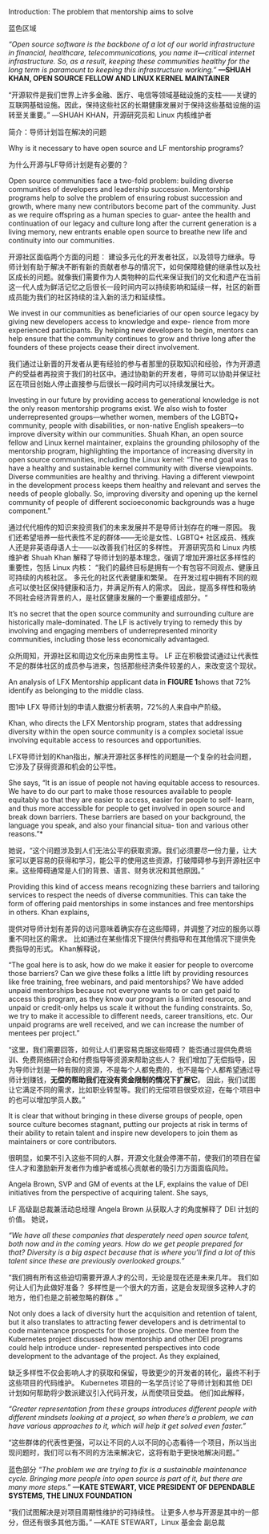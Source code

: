 Introduction: The problem that mentorship aims to solve

蓝色区域

*“Open source software is the backbone of a lot of our world infrastructure in financial, healthcare, telecommunications, you name it—critical*
*internet infrastructure. So, as a result, keeping these communities healthy for the long term is paramount to keeping this infrastructure working.”*
**—SHUAH KHAN, OPEN SOURCE FELLOW AND LINUX KERNEL MAINTAINER**

“开源软件是我们世界上许多金融、医疗、电信等领域基础设施的支柱——关键的互联网基础设施。因此，保持这些社区的长期健康发展对于保持这些基础设施的运转至关重要。”
—SHUAH KHAN，开源研究员和 Linux 内核维护者

简介：导师计划旨在解决的问题

Why is it necessary to have open source and LF mentorship programs? 

为什么开源与LF导师计划是有必要的？

Open source communities face a two-fold problem: building diverse communities of developers and leadership succession. Mentorship programs help to solve the problem of ensuring robust succession and growth, where many new contributors become part of the community. Just as we require offspring as a human species to guar- antee the health and continuation of our legacy and culture long after the current generation is a living memory, new entrants enable open source to breathe new life and continuity into our communities. 

开源社区面临两个方面的问题：
建设多元化的开发者社区，以及领导力继承。导师计划有助于解决不断有新的贡献者参与的情况下，如何保障稳健的继承性以及社区成长的问题。就像我们需要作为人类物种的后代来保证我们的文化和遗产在当前这一代人成为鲜活记忆之后很长一段时间内可以持续影响和延续一样，社区的新晋成员能为我们的社区持续的注入新的活力和延续性。

We invest in our communities as beneficiaries of our open source legacy by giving new developers access to knowledge and expe- rience from more experienced participants. By helping new developers to begin, mentors can help ensure that the community continues to grow and thrive long after the founders of these projects cease their direct involvement. 

我们通过让新晋的开发者从更有经验的参与者那里的获取知识和经验，作为开源遗产的受益者再投资于我们的社区中。通过协助新的开发者，导师可以协助并保证社区在项目创始人停止直接参与后很长一段时间内可以持续发展壮大。

Investing in our future by providing access to generational knowledge is not the only reason mentorship programs exist. We also wish to foster underrepresented groups—whether women, members of the LGBTQ+ community, people with disabilities, or non-native English speakers—to improve diversity within our communities. Shuah Khan, an open source fellow and Linux kernel maintainer, explains the grounding philosophy of the mentorship program, highlighting the importance of increasing diversity in open source communities, including the Linux kernel: 
“The end goal was to have a healthy and sustainable kernel community with diverse viewpoints. Diverse communities are healthy and thriving. Having a different viewpoint in the development process keeps them healthy and relevant and serves the needs of people globally. So, improving diversity and opening up the kernel community of people of different socioeconomic backgrounds was a huge component.”

通过代代相传的知识来投资我们的未来发展并不是导师计划存在的唯一原因。 我们还希望培养一些代表性不足的群体——无论是女性、LGBTQ+ 社区成员、残疾人还是非英语母语人士——以改善我们社区的多样性。 开源研究员和 Linux 内核维护者 Shuah Khan 解释了导师计划的基本理念，强调了增加开源社区多样性的重要性，包括 Linux 内核：
         “我们的最终目标是拥有一个有包容不同观点、健康且可持续的内核社区。 多元化的社区代表健康和繁荣。 在开发过程中拥有不同的观点可以使社区保持健康和活力，并满足所有人的需求。 因此，提高多样性和吸纳不同社会经济背景的人，是社区健康发展的一个重要组成部分。“

It’s no secret that the open source community and surrounding culture are historically male-dominated. The LF is actively trying to remedy this by involving and engaging members of underrepresented minority communities, including those less economically advantaged. 

众所周知，开源社区和周边文化历来由男性主导。 LF 正在积极尝试通过让代表性不足的群体社区的成员参与进来，包括那些经济条件较差的人，来改变这个现状。


An analysis of LFX Mentorship applicant data in **FIGURE 1**shows that 72% identify as belonging to the middle class. 

图1中 LFX 导师计划的申请人数据分析表明，72%的人来自中产阶级。

Khan, who directs the LFX Mentorship program, states that addressing diversity within the open source community is a complex societal issue involving equitable access to resources and opportunities. 

LFX导师计划的Khan指出，解决开源社区多样性的问题是一个复杂的社会问题，它涉及了获得资源和机会的公平性。


She says, “It is an issue of people not having equitable access to resources. We have to do our part to make those resources available to people equitably so that they are easier to access, easier for people to self- learn, and thus more accessible for people to get involved in open source and break down barriers. These barriers are based on your background, the language you speak, and also your financial situa- tion and various other reasons.”*

她说，“这个问题涉及到人们无法公平的获取资源。我们必须要尽一份力量，让大家可以更容易的获得和学习，能公平的使用这些资源，打破障碍参与到开源社区中来。这些障碍通常是人们的背景、语言、财务状况和其他原因。”

Providing this kind of access means recognizing these barriers and tailoring services to respect the needs of diverse communities. This can take the form of offering paid mentorships in some instances and free mentorships in others. Khan explains,

提供对导师计划有差异的访问意味着确实存在这些障碍，并调整了对应的服务以尊重不同社区的需求。 比如通过在某些情况下提供付费指导和在其他情况下提供免费指导的形式。 Khan解释说，

“The goal here is to ask, how do we make it easier for people to overcome those barriers? Can we give these folks a little lift by providing resources like free training, free webinars, and paid mentorships? We have added unpaid mentorships because not everyone wants to or can get paid to access this program, as they know our program is a limited resource, and unpaid or credit-only helps us scale it without the funding constraints. So, we try to make it accessible to different needs, career transitions, etc. Our unpaid programs are well received, and we can increase the number of mentees per project.”

“这里，我们需要回答，如何让人们更容易克服这些障碍？ 能否通过提供免费培训、免费网络研讨会和付费指导等资源来帮助这些人？ 我们增加了无偿指导，因为导师计划是一种有限的资源，不是每个人都免费的，也不是每个人都希望通过导师计划赚钱，**无偿的帮助我们在没有资金限制的情况下扩展它**。 因此，我们试图让它满足不同的需求，比如职业转型等。我们的无偿项目很受欢迎，在每个项目中的也可以增加学员人数。”

It is clear that without bringing in these diverse groups of people, open source culture becomes stagnant, putting our projects at risk in terms of their ability to retain talent and inspire new developers to join them as maintainers or core contributors. 

很明显，如果不引入这些不同的人群，开源文化就会停滞不前，使我们的项目在留住人才和激励新开发者作为维护者或核心贡献者的吸引力方面面临风险。


Angela Brown, SVP and GM of events at the LF, explains the value of DEI initiatives from the perspective of acquiring talent. She says, 

LF 高级副总裁兼活动总经理 Angela Brown 从获取人才的角度解释了 DEI 计划的价值。 她说，

*“We have all these companies that desperately need open source talent, both now and in the coming years. How do we get people prepared for that? Diversity is a big aspect because that is where you’ll find a lot of this talent since these are previously overlooked groups.”*

“我们拥有所有这些迫切需要开源人才的公司，无论是现在还是未来几年。 我们如何让人们为此做好准备？ 多样性是一个很大的方面，这是会发现很多这种人才的地方，他们也是之前被忽略的群体 。”


Not only does a lack of diversity hurt the acquisition and retention of talent, but it also translates to attracting fewer developers and is detrimental to code maintenance prospects for those projects. One mentee from the Kubernetes project discussed how mentorship and other DEI programs could help introduce under- represented perspectives into code development to the advantage of the project. As they explained,

缺乏多样性不仅会影响人才的获取和保留，导致更少的开发者的转化，最终不利于这些项目的代码维护。 Kubernetes 项目的一名学员讨论了导师计划和其他 DEI 计划如何帮助将少数派建议引入代码开发，从而使项目受益。 他们如此解释，

*“Greater representation from these groups introduces different people with different mindsets looking at a project, so when there’s a problem, we can have various approaches to it, which will help it get solved even faster.”*

“这些群体的代表性更强，可以让不同的人以不同的心态看待一个项目，所以当出现问题时，我们可以有不同的方法来解决它，这将有助于更快地解决问题。”

蓝色部分
*“The problem we are trying to fix is a sustainable maintenance cycle. Bringing more people into open source is part of it, but there are many more steps.*” 
**—KATE STEWART, VICE PRESIDENT OF DEPENDABLE SYSTEMS, THE LINUX FOUNDATION**

“我们试图解决是对项目周期性维护的可持续性。 让更多人参与开源是其中的一部分，但还有很多其他方面。”
—KATE STEWART，Linux 基金会 副总裁

